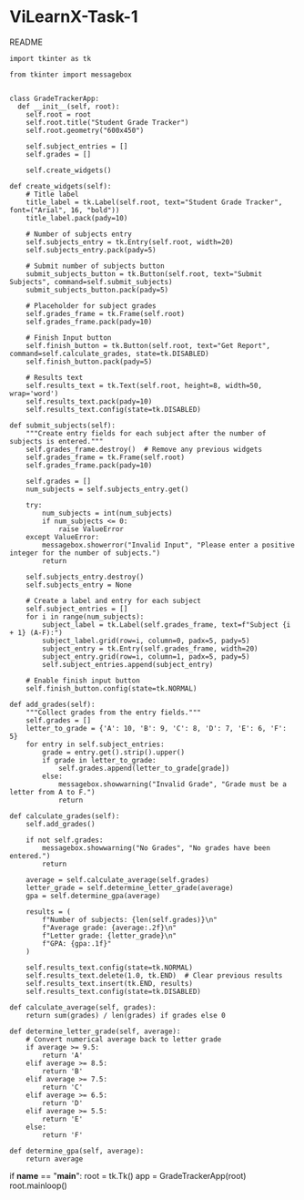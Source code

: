 # ViLearnX-Task-1
README


    import tkinter as tk
      
    from tkinter import messagebox


    class GradeTrackerApp:
      def __init__(self, root):
        self.root = root
        self.root.title("Student Grade Tracker")
        self.root.geometry("600x450")

        self.subject_entries = []
        self.grades = []

        self.create_widgets()

    def create_widgets(self):
        # Title label
        title_label = tk.Label(self.root, text="Student Grade Tracker", font=("Arial", 16, "bold"))
        title_label.pack(pady=10)

        # Number of subjects entry
        self.subjects_entry = tk.Entry(self.root, width=20)
        self.subjects_entry.pack(pady=5)

        # Submit number of subjects button
        submit_subjects_button = tk.Button(self.root, text="Submit Subjects", command=self.submit_subjects)
        submit_subjects_button.pack(pady=5)

        # Placeholder for subject grades
        self.grades_frame = tk.Frame(self.root)
        self.grades_frame.pack(pady=10)

        # Finish Input button
        self.finish_button = tk.Button(self.root, text="Get Report", command=self.calculate_grades, state=tk.DISABLED)
        self.finish_button.pack(pady=5)

        # Results text
        self.results_text = tk.Text(self.root, height=8, width=50, wrap='word')
        self.results_text.pack(pady=10)
        self.results_text.config(state=tk.DISABLED)

    def submit_subjects(self):
        """Create entry fields for each subject after the number of subjects is entered."""
        self.grades_frame.destroy()  # Remove any previous widgets
        self.grades_frame = tk.Frame(self.root)
        self.grades_frame.pack(pady=10)

        self.grades = []
        num_subjects = self.subjects_entry.get()

        try:
            num_subjects = int(num_subjects)
            if num_subjects <= 0:
                raise ValueError
        except ValueError:
            messagebox.showerror("Invalid Input", "Please enter a positive integer for the number of subjects.")
            return

        self.subjects_entry.destroy()
        self.subjects_entry = None

        # Create a label and entry for each subject
        self.subject_entries = []
        for i in range(num_subjects):
            subject_label = tk.Label(self.grades_frame, text=f"Subject {i + 1} (A-F):")
            subject_label.grid(row=i, column=0, padx=5, pady=5)
            subject_entry = tk.Entry(self.grades_frame, width=20)
            subject_entry.grid(row=i, column=1, padx=5, pady=5)
            self.subject_entries.append(subject_entry)

        # Enable finish input button
        self.finish_button.config(state=tk.NORMAL)

    def add_grades(self):
        """Collect grades from the entry fields."""
        self.grades = []
        letter_to_grade = {'A': 10, 'B': 9, 'C': 8, 'D': 7, 'E': 6, 'F': 5}
        for entry in self.subject_entries:
            grade = entry.get().strip().upper()
            if grade in letter_to_grade:
                self.grades.append(letter_to_grade[grade])
            else:
                messagebox.showwarning("Invalid Grade", "Grade must be a letter from A to F.")
                return

    def calculate_grades(self):
        self.add_grades()
        
        if not self.grades:
            messagebox.showwarning("No Grades", "No grades have been entered.")
            return

        average = self.calculate_average(self.grades)
        letter_grade = self.determine_letter_grade(average)
        gpa = self.determine_gpa(average)

        results = (
            f"Number of subjects: {len(self.grades)}\n"
            f"Average grade: {average:.2f}\n"
            f"Letter grade: {letter_grade}\n"
            f"GPA: {gpa:.1f}"
        )

        self.results_text.config(state=tk.NORMAL)
        self.results_text.delete(1.0, tk.END)  # Clear previous results
        self.results_text.insert(tk.END, results)
        self.results_text.config(state=tk.DISABLED)

    def calculate_average(self, grades):
        return sum(grades) / len(grades) if grades else 0

    def determine_letter_grade(self, average):
        # Convert numerical average back to letter grade
        if average >= 9.5:
            return 'A'
        elif average >= 8.5:
            return 'B'
        elif average >= 7.5:
            return 'C'
        elif average >= 6.5:
            return 'D'
        elif average >= 5.5:
            return 'E'
        else:
            return 'F'

    def determine_gpa(self, average):
        return average

if __name__ == "__main__":
    root = tk.Tk()
    app = GradeTrackerApp(root)
    root.mainloop()
